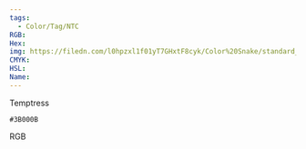 ```yaml
---
tags:
  - Color/Tag/NTC
RGB:
Hex:
img: https://filedn.com/l0hpzxl1f01yT7GHxtF8cyk/Color%20Snake/standard_csv_to_svg//3B000B.svg
CMYK:
HSL:
Name:
---
```

Temptress
```palette
#3B000B
```
RGB
